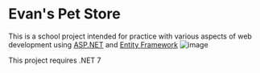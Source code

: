 # Evan's Pet Store
This is a school project intended for practice with various aspects of web development using [ASP.NET](https://dotnet.microsoft.com/en-us/apps/aspnet) and [Entity Framework](https://learn.microsoft.com/en-us/ef/core/)
![image](https://github.com/NullPointer1331/ECommerceSite/assets/130084942/1ed68c10-aae0-455e-a2c6-3bfcf81ed6e2)

This project requires .NET 7

